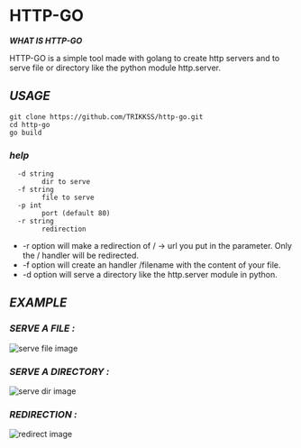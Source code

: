 # HTTP-GO

***WHAT IS HTTP-GO***

HTTP-GO is a simple tool made with golang to create http servers and to serve file or directory like the python module http.server.

## ***USAGE***

```
git clone https://github.com/TRIKKSS/http-go.git
cd http-go
go build
```
### *help*

```
  -d string
        dir to serve
  -f string
        file to serve
  -p int
        port (default 80)
  -r string
        redirection
```

<ul>
	<li> -r option will make a redirection of / -> url you put in the parameter. Only the / handler will be redirected. </li>
	<li> -f option will create an handler /filename with the content of your file. </li>
	<li> -d option will serve a directory like the http.server module in python. </li>
</ul>

## ***EXAMPLE***

### *SERVE A FILE :*

![serve file image]("img/serve_file.png")

### *SERVE A DIRECTORY :*

![serve dir image]("img/serve_dir.png")

### *REDIRECTION :*

![redirect image]("img/redirect.png")